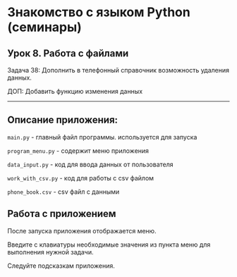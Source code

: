 # Знакомство с языком Python (семинары)
## Урок 8. Работа с файлами

Задача 38: Дополнить в телефонный справочник возможность удаления данных.

ДОП: Добавить функцию изменения данных

---
## Описание приложения:

`main.py` - главный файл программы. используется для запуска

`program_menu.py` - содержит меню приложения

`data_input.py` - код для ввода данных от пользователя

`work_with_csv.py` - код для работы с csv файлом

`phone_book.csv` - csv файл с данными


## Работа с приложением

После запуска приложения отображается меню.

Введите с клавиатуры необходимые значения из пункта меню для выполнения нужной задачи.

Следуйте подсказкам приложения.

